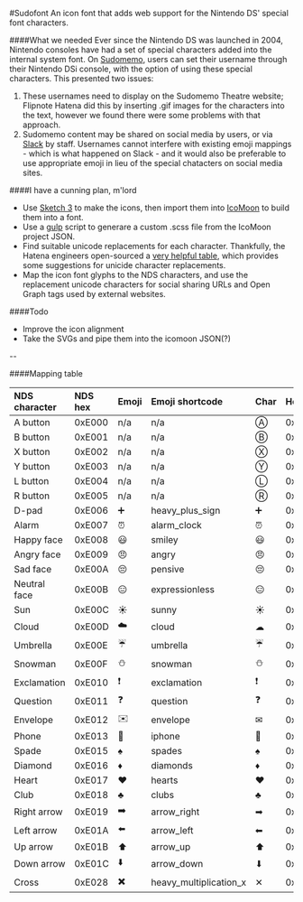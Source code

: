 #Sudofont
An icon font that adds web support for the Nintendo DS' special font characters.

####What we needed
Ever since the Nintendo DS was launched in 2004, Nintendo consoles have had a set of special characters added into the internal system font. On [Sudomemo](www.sudomemo.net), users can set their username through their Nintendo DSi console, with the option of using these special characters. This presented two issues:

1. These usernames need to display on the Sudomemo Theatre website; Flipnote Hatena did this by inserting .gif images for the characters into the text, however we found there were some problems with that approach.
2. Sudomemo content may be shared on social media by users, or via [Slack](https://slack.com/) by staff. Usernames cannot interfere with existing emoji mappings - which is what happened on Slack - and it would also be preferable to use appropriate emoji in lieu of the special chatacters on social media sites.

####I have a cunning plan, m'lord 
* Use [Sketch 3](https://www.sketchapp.com/) to make the icons, then import them into [IcoMoon](https://icomoon.io/app/) to build them into a font.
* Use a [gulp](http://gulpjs.com/) script to generare a custom .scss file from the IcoMoon project JSON.
* Find suitable unicode replacements for each character. Thankfully, the Hatena engineers open-sourced a [very helpful table](https://github.com/wakaba/hatena-emoji-data), which provides some suggestions for unicide character replacements.
* Map the icon font glyphs to the NDS characters, and use the replacement unicode characters for social sharing URLs and Open Graph tags used by external websites.

####Todo
* Improve the icon alignment
* Take the SVGs and pipe them into the icomoon JSON(?)

--

####Mapping table
 
| NDS character | NDS hex | Emoji                | Emoji shortcode    | Char | Hex |
|:--------------|:--------|:---------------------|:-------------------|:-----|:---------|
| A button      | 0xE000  | n/a                  | n/a                | Ⓐ   | 0x24B6    |  
| B button      | 0xE001  | n/a                  | n/a                | Ⓑ   | 0x24B7    |
| X button      | 0xE002  | n/a                  | n/a                | Ⓧ   | 0x24CD    |
| Y button      | 0xE003  | n/a                  | n/a                | Ⓨ   | 0x24CE    |
| L button      | 0xE004  | n/a                  | n/a                | Ⓛ   | 0x24C1    |
| R button      | 0xE005  | n/a                  | n/a                | Ⓡ   | 0x24C7    |
| D-pad         | 0xE006  | :heavy_plus_sign:    | heavy_plus_sign    | ➕   | 0x2795   |
| Alarm         | 0xE007  | :alarm_clock:        | alarm_clock        | ⏰   | 0x23F0   |
| Happy face    | 0xE008  | :smiley:             | smiley             | 😃   | 0x0001F603 |
| Angry face    | 0xE009  | :angry:              | angry              | 😠   | 0x0001F620 |
| Sad face      | 0xE00A  | :pensive:            | pensive            | 😔   | 0x0001F614 |
| Neutral face  | 0xE00B  | :expressionless:     | expressionless     | 😑   | 0x0001F611 |
| Sun           | 0xE00C  | :sunny:              | sunny              | ☀    | 0x2600   |
| Cloud         | 0xE00D  | :cloud:              | cloud              | ☁    | 0x2601   |
| Umbrella      | 0xE00E  | :umbrella:           | umbrella           | ☔    | 0x2614   |
| Snowman       | 0xE00F  | :snowman:            | snowman            | ⛄   | 0x26C4   |
| Exclamation   | 0xE010  | :exclamation:        | exclamation        | ❗   | 0x2757   |
| Question      | 0xE011  | :question:           | question           | ❓   | 0x2753   |
| Envelope      | 0xE012  | :envelope:           | envelope           | ✉    | 0x2709   |
| Phone         | 0xE013  | :iphone:             | iphone             | 📱   | 0x0001F4F1 |
| Spade         | 0xE015  | :spades:             | spades             | ♠    | 0x2660   |
| Diamond       | 0xE016  | :diamonds:           | diamonds           | ♦    | 0x2666   |
| Heart         | 0xE017  | :hearts:             | hearts             | ♥    | 0x2665   |
| Club          | 0xE018  | :clubs:              | clubs              | ♣    | 0x2663   |
| Right arrow   | 0xE019  | :arrow_right:        | arrow_right        | ➡    | 0x27A1   |
| Left arrow    | 0xE01A  | :arrow_left:         | arrow_left         | ⬅   | 0x2B05   |
| Up arrow      | 0xE01B  | :arrow_up:           | arrow_up           | ⬆   | 0x2B06   |
| Down arrow    | 0xE01C  | :arrow_down:         | arrow_down         | ⬇   | 0x2B07   |
| Cross         | 0xE028  |:heavy_multiplication_x:|heavy_multiplication_x| ✕  | 0x2715   |

